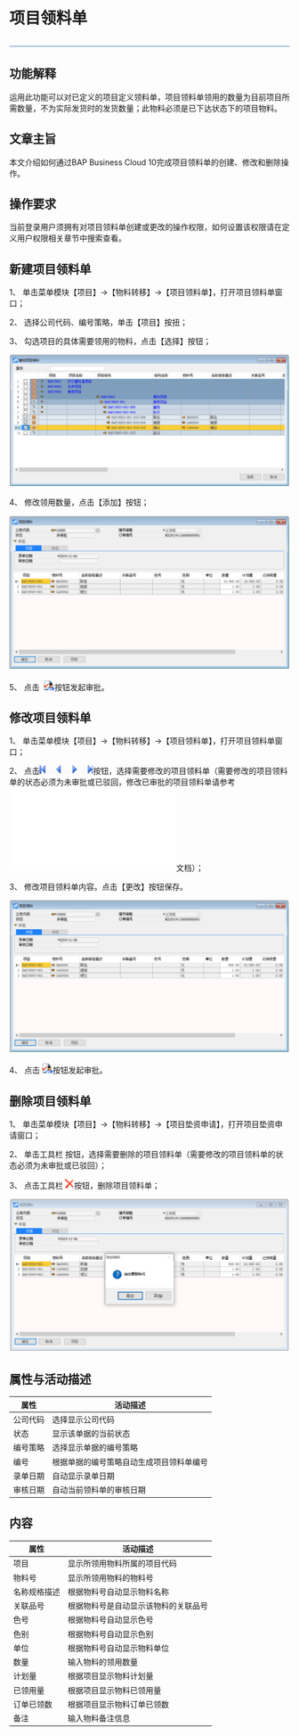 # 项目领料单

![](工具栏图片/标题.png)

## 功能解释

运用此功能可以对已定义的项目定义领料单，项目领料单领用的数量为目前项目所需数量，不为实际发货时的发货数量；此物料必须是已下达状态下的项目物料。

## 文章主旨

本文介绍如何通过BAP Business Cloud 10完成项目领料单的创建、修改和删除操作。

## 操作要求

当前登录用户须拥有对项目领料单创建或更改的操作权限，如何设置该权限请在定义用户权限相关章节中搜索查看。

## 新建项目领料单

1、 单击菜单模块【项目】->【物料转移】->【项目领料单】，打开项目领料单窗口；

2、 选择公司代码、编号策略，单击【项目】按扭；

3、 勾选项目的具体需要领用的物料，点击【选择】按钮；

![](图片/项目领料单1.png)

4、 修改领用数量，点击【添加】按钮；

![](图片/项目领料单2.png)

5、 点击 ![](工具栏图片/审批.png)按钮发起审批。

## 修改项目领料单

1、 单击菜单模块【项目】->【物料转移】->【项目领料单】，打开项目领料单窗口；

2、 点击![](工具栏图片/浏览单据.png)按钮，选择需要修改的项目领料单（需要修改的项目领料单的状态必须为未审批或已驳回，修改已审批的项目领料单请参考![项目领料单变更单](项目领料单变更单.md)文档）；

3、 修改项目领料单内容。点击【更改】按钮保存。

![](图片/项目领料单3.png)

4、 点击![](工具栏图片/审批.png)按钮发起审批。

## 删除项目领料单

1、 单击菜单模块【项目】->【物料转移】->【项目垫资申请】，打开项目垫资申请窗口；

2、 单击工具栏  按钮，选择需要删除的项目领料单（需要修改的项目领料单的状态必须为未审批或已驳回）；

3、 点击工具栏![](工具栏图片/删除.png)按钮，删除项目领料单；

![](图片/项目领料单4.png)

## 属性与活动描述

| **属性** | **活动描述**                             |
| -------- | ---------------------------------------- |
| 公司代码 | 选择显示公司代码                         |
| 状态     | 显示该单据的当前状态                     |
| 编号策略 | 选择显示单据的编号策略                   |
| 编号     | 根据单据的编号策略自动生成项目领料单编号 |
| 录单日期 | 自动显示录单日期                         |
| 审核日期 | 自动当前领料单的审核日期                 |

## 内容

| **属性**     | **活动描述**                         |
| ------------ | ------------------------------------ |
| 项目         | 显示所领用物料所属的项目代码         |
| 物料号       | 显示所领用物料的物料号               |
| 名称规格描述 | 根据物料号自动显示物料名称           |
| 关联品号     | 根据物料号是自动显示该物料的关联品号 |
| 色号         | 根据物料号自动显示色号               |
| 色别         | 根据物料号自动显示色别               |
| 单位         | 根据物料号自动显示物料单位           |
| 数量         | 输入物料的领用数量                   |
| 计划量       | 根据项目显示物料计划量               |
| 已领用量     | 根据项目显示物料已领用量             |
| 订单已领数   | 根据项目显示物料订单已领数           |
| 备注         | 输入物料备注信息                     |

 
